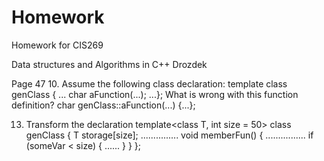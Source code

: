 # Homework
Homework for CIS269

Data structures and Algorithms in C++
Drozdek

Page 47
10. Assume the following class declaration: 
template <class T>
class genClass {
...
char aFunction(...);
...};
What is wrong with this function definition?
char genClass::aFunction(...) {...};

13. Transform the declaration
template<class T, int size = 50>
class genClass {
    T storage[size];
    ...............
    void memberFun() {
    ................
         if (someVar < size) { ...... }
    }
 };
